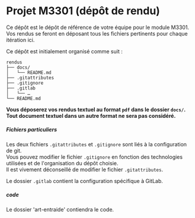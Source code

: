 # Projet M3301 (dépôt de rendu)

Ce dépôt est le dépôt de référence de votre équipe pour le module M3301.
Vos rendus se feront en déposant tous les fichiers pertinents pour chaque itération ici.

Ce dépôt est initialement organisé comme suit :
```console
rendus
├── docs/
│   └── README.md
├── .gitattributes
├── .gitignore
├── .gitlab
│   └── …
└── README.md
```

**Vous déposerez vos rendus textuel au format `pdf` dans le dossier `docs/`.<br>
Tout document textuel dans un autre format ne sera pas considéré.**


##### Fichiers particuliers

Les deux fichiers `.gitattributes` et `.gitignore` sont liés à la configuration de git.<br>
Vous pouvez modifier le fichier `.gitignore` en fonction des technologies utilisées et de l'organisation du dépôt choisie.<br>
Il est vivement déconseillé de modifier le fichier `.gitattributes`.

Le dossier `.gitlab` contient la configuration spécifique à GitLab.

##### code

Le dossier 'art-entraide' contiendra le code.
